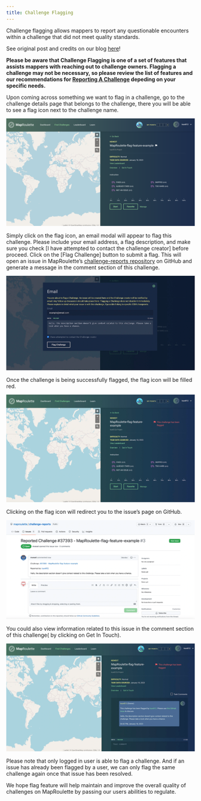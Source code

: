 ```yaml
---
title: Challenge Flagging
---
```


Challenge flagging allows mappers to report any questionable encounters within a challenge that did not meet quality standards.

See original post and credits on our blog [here](https://blog.maproulette.org/2023/01/23/introducing-our-flag-report-a-challenge-feature/)!

**Please be aware that Challenge Flagging is one of a set of features that assists mappers with reaching out to challenge owners.  Flagging a challenge may not be necessary, so please review the list of features and our recommendations for [Reporting A Challenge](/en-US/documentation/reporting-a-challenge) depeding on your specific needs.**

Upon coming across something we want to flag in a challenge, go to the challenge details page that belongs to the challenge, there you will be able to see a flag icon next to the challenge name.

![](/media/challenge-flagging-1.png)

Simply click on the flag icon, an email modal will appear to flag this challenge. Please include your email address, a flag description, and make sure you check \[I have attempted to contact the challenge creator\] before proceed. Click on the \[Flag Challenge\] button to submit a flag. This will open an issue in MapRoulette’s [challenge-reports repository](https://github.com/maproulette/challenge-reports/issues) on GitHub and generate a message in the comment section of this challenge.

![](/media/challenge-flagging-2.png)

Once the challenge is being successfully flagged, the flag icon will be filled red.

![](/media/challenge-flagging-3.png)

Clicking on the flag icon will redirect you to the issue’s page on GitHub.

![](/media/challenge-flagging-4.png)

You could also view information related to this issue in the comment section of this challenge( by clicking on Get In Touch).

![](/media/challenge-flagging-5.png)

Please note that only logged in user is able to flag a challenge. And if an issue has already been flagged by a user, we can only flag the same challenge again once that issue has been resolved.

We hope flag feature will help maintain and improve the overall quality of challenges on MapRoulette by passing our users abilities to regulate.

